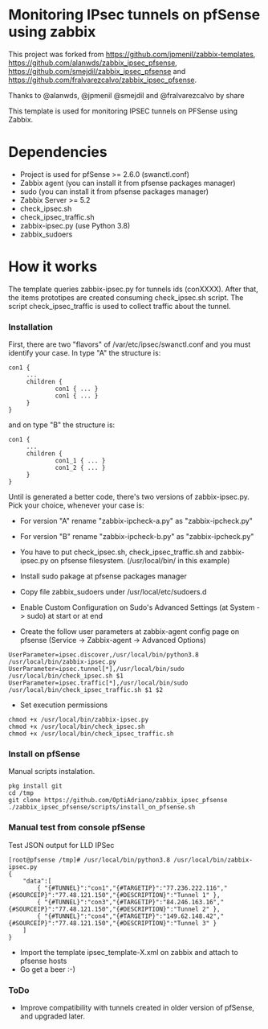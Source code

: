 # Monitoring IPsec tunnels on pfSense using zabbix

This project was forked from https://github.com/jpmenil/zabbix-templates, https://github.com/alanwds/zabbix_ipsec_pfsense, https://github.com/smejdil/zabbix_ipsec_pfsense and https://github.com/fralvarezcalvo/zabbix_ipsec_pfsense.

Thanks to @alanwds, @jpmenil @smejdil and @fralvarezcalvo by share

This template is used for monitoring IPSEC tunnels on PFSense using Zabbix.

# Dependencies

- Project is used for pfSense >= 2.6.0 (swanctl.conf)
- Zabbix agent (you can install it from pfsense packages manager)
- sudo (you can install it from pfsense packages manager)
- Zabbix Server >= 5.2
- check_ipsec.sh
- check_ipsec_traffic.sh
- zabbix-ipsec.py (use Python 3.8)
- zabbix_sudoers

# How it works

The template queries zabbix-ipsec.py for tunnels ids (conXXXX). After that, the items prototipes are created consuming check_ipsec.sh script. The script check_ipsec_traffic is used to collect traffic about the tunnel.

### Installation

First, there are two "flavors" of /var/etc/ipsec/swanctl.conf and you must identify your case. In type "A" the structure is:
```
con1 {
     ...
	 children {
	         con1 { ... }
			 con1 { ... }
     }
}
```
and on type "B" the structure is:
```
con1 {
     ...
     children {
	         con1_1 { ... }
			 con1_2 { ... }
	 }
}
```
Until is generated a better code, there's two versions of zabbix-ipsec.py. Pick your choice, whenever your case is:
- For version "A" rename "zabbix-ipcheck-a.py" as "zabbix-ipcheck.py"
- For version "B" rename "zabbix-ipcheck-b.py" as "zabbix-ipcheck.py" 

- You have to put check_ipsec.sh, check_ipsec_traffic.sh and zabbix-ipsec.py on pfsense filesystem. (/usr/local/bin/ in this example)
- Install sudo pakage at pfsense packages manager
- Copy file zabbix_sudoers under /usr/local/etc/sudoers.d
- Enable Custom Configuration on Sudo's Advanced Settings (at System -> sudo) at start or at end
- Create the follow user parameters at zabbix-agent config page on pfsense (Service -> Zabbix-agent -> Advanced Options)
```
UserParameter=ipsec.discover,/usr/local/bin/python3.8 /usr/local/bin/zabbix-ipsec.py
UserParameter=ipsec.tunnel[*],/usr/local/bin/sudo /usr/local/bin/check_ipsec.sh $1
UserParameter=ipsec.traffic[*],/usr/local/bin/sudo /usr/local/bin/check_ipsec_traffic.sh $1 $2
```
- Set execution permissions
```
chmod +x /usr/local/bin/zabbix-ipsec.py
chmod +x /usr/local/bin/check_ipsec.sh 
chmod +x /usr/local/bin/check_ipsec_traffic.sh 
```
### Install on pfSense

Manual scripts instalation.

```console
pkg install git
cd /tmp
git clone https://github.com/OptiAdriano/zabbix_ipsec_pfsense
./zabbix_ipsec_pfsense/scripts/install_on_pfsense.sh
```

### Manual test from console pfSense

Test JSON output for LLD IPSec

```console
[root@pfsense /tmp]# /usr/local/bin/python3.8 /usr/local/bin/zabbix-ipsec.py
{
    "data":[
        { "{#TUNNEL}":"con1","{#TARGETIP}":"77.236.222.116","{#SOURCEIP}":"77.48.121.150","{#DESCRIPTION}":"Tunnel 1" },
        { "{#TUNNEL}":"con3","{#TARGETIP}":"84.246.163.16","{#SOURCEIP}":"77.48.121.150","{#DESCRIPTION}":"Tunnel 2" },
        { "{#TUNNEL}":"con4","{#TARGETIP}":"149.62.148.42","{#SOURCEIP}":"77.48.121.150","{#DESCRIPTION}":"Tunnel 3" }
    ]
}
```
- Import the template ipsec_template-X.xml on zabbix and attach to pfsense hosts
- Go get a beer :-)

### ToDo

- Improve compatibility with tunnels created in older version of pfSense, and upgraded later.
